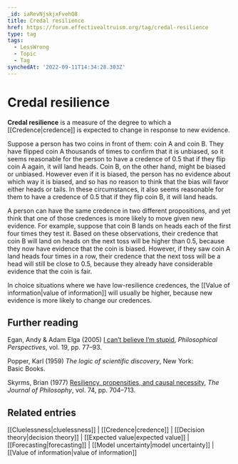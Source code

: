 ```yaml
---
_id: iaRevNjskjxFvehQ8
title: Credal resilience
href: https://forum.effectivealtruism.org/tag/credal-resilience
type: tag
tags:
  - LessWrong
  - Topic
  - Tag
synchedAt: '2022-09-11T14:34:28.303Z'
---
```

# Credal resilience

**Credal resilience** is a measure of the degree to which a [[Credence|credence]] is expected to change in response to new evidence.

Suppose a person has two coins in front of them: coin A and coin B. They have flipped coin A thousands of times to confirm that it is unbiased, so it seems reasonable for the person to have a credence of 0.5 that if they flip coin A again, it will land heads. Coin B, on the other hand, might be biased or unbiased. However even if it is biased, the person has no evidence about which way it is biased, and so has no reason to think that the bias will favor either heads or tails. In these circumstances, it also seems reasonable for them to have a credence of 0.5 that if they flip coin B, it will land heads.

A person can have the same credence in two different propositions, and yet think that one of those credences is more likely to move given new evidence. For example, suppose that coin B lands on heads each of the first four times they test it. Based on these observations, their credence that coin B will land on heads on the next toss will be higher than 0.5, because they now have evidence that the coin is biased. However, if they saw coin A land heads four times in a row, their credence that the next toss will be a head will still be close to 0.5, because they already have considerable evidence that the coin is fair.

In choice situations where we have low-resilience credences, the [[Value of information|value of information]] will usually be higher, because new evidence is more likely to change our credences.

Further reading
---------------

Egan, Andy & Adam Elga (2005) [I can’t believe I’m stupid](http://doi.org/10.1111/j.1520-8583.2005.00054.x), *Philosophical Perspectives*, vol. 19, pp. 77–93.

Popper, Karl (1959) *The logic of scientific discovery*, New York: Basic Books.

Skyrms, Brian (1977) [Resiliency, propensities, and causal necessity](http://doi.org/10.2307/2025774), *The Journal of Philosophy*, vol. 74, pp. 704–713.

Related entries
---------------

[[Cluelessness|cluelessness]] | [[Credence|credence]] | [[Decision theory|decision theory]] | [[Expected value|expected value]] | [[Forecasting|forecasting]] | [[Model uncertainty|model uncertainty]] | [[Value of information|value of information]]